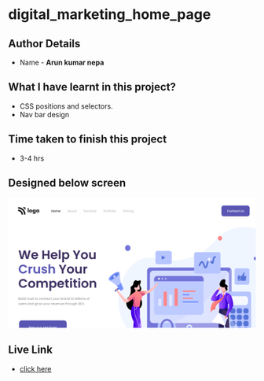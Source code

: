 # digital_marketing_home_page

## Author Details
- Name  -  __Arun kumar nepa__

## What I have learnt in this project?

- CSS positions and selectors.
- Nav bar design

## Time taken to finish this project
- 3-4 hrs

## Designed below screen
![home page](./thumbnail.png)

## Live Link
- [click here](https://arunpagedesign4.netlify.app)
